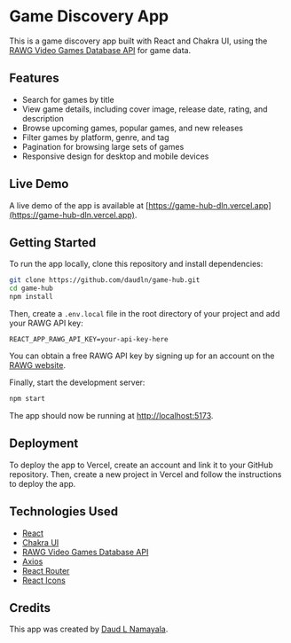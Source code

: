 # Game Discovery App

This is a game discovery app built with React and Chakra UI, using the [RAWG Video Games Database API](https://api.rawg.io/docs/) for game data.

## Features

- Search for games by title
- View game details, including cover image, release date, rating, and description
- Browse upcoming games, popular games, and new releases
- Filter games by platform, genre, and tag
- Pagination for browsing large sets of games
- Responsive design for desktop and mobile devices

## Live Demo

A live demo of the app is available at [https://game-hub-dln.vercel.app](https://game-hub-dln.vercel.app).

## Getting Started

To run the app locally, clone this repository and install dependencies:

```bash
git clone https://github.com/daudln/game-hub.git
cd game-hub
npm install
```

Then, create a `.env.local` file in the root directory of your project and add your RAWG API key:

```
REACT_APP_RAWG_API_KEY=your-api-key-here
```

You can obtain a free RAWG API key by signing up for an account on the [RAWG website](https://rawg.io/apidocs).

Finally, start the development server:

```bash
npm start
```

The app should now be running at [http://localhost:5173](http://localhost:5173).

## Deployment

To deploy the app to Vercel, create an account and link it to your GitHub repository. Then, create a new project in Vercel and follow the instructions to deploy the app.

## Technologies Used

- [React](https://reactjs.org/)
- [Chakra UI](https://chakra-ui.com/)
- [RAWG Video Games Database API](https://rawg.io/apidocs)
- [Axios](https://axios-http.com/)
- [React Router](https://reactrouter.com/)
- [React Icons](https://react-icons.github.io/react-icons/)

## Credits

This app was created by [Daud L Namayala](https://github.com/daudln).

